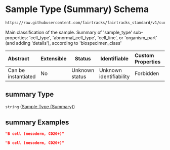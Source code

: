 # Sample Type (Summary) Schema

```txt
https://raw.githubusercontent.com/fairtracks/fairtracks_standard/v1/current/json/schema/fairtracks_sample.schema.json#/properties/sample_type/properties/summary
```

Main classification of the sample. Summary of 'sample_type' sub-properties: 'cell_type', 'abnormal_cell_type', 'cell_line', or 'organism_part' (and adding 'details'), according to 'biospecimen_class'


| Abstract            | Extensible | Status         | Identifiable            | Custom Properties | Additional Properties | Access Restrictions | Defined In                                                                                             |
| :------------------ | ---------- | -------------- | ----------------------- | :---------------- | --------------------- | ------------------- | ------------------------------------------------------------------------------------------------------ |
| Can be instantiated | No         | Unknown status | Unknown identifiability | Forbidden         | Allowed               | none                | [fairtracks_sample.schema.json\*](../json/schema/fairtracks_sample.schema.json "open original schema") |

## summary Type

`string` ([Sample Type (Summary)](fairtracks_sample-properties-sample-type-properties-sample-type-summary.md))

## summary Examples

```json
"B cell (mesoderm, CD20+)"
```

```json
"B cell (mesoderm, CD20+)"
```
